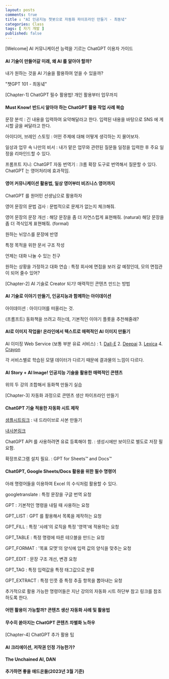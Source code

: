 ```yaml
---
layout: posts
comments: true
title : "AI 인공지능 챗봇으로 자동화 파이프라인 만들기 - 최동녘"
categories: Class
tags: [ 자기 개발 ]
published: false
---
```


[Welcome] AI 커뮤니케이션 능력을 기르는 ChatGPT 이용자 가이드

#### AI 기술이 만들어갈 미래, 왜 AI 를 알아야 할까?

내가 원하는 것을 AI 기술을 활용하여 얻을 수 있을까?

"챗GPT 101 - 최동녘"

[Chapter-1] ChatGPT 필수 활용법! 개인 활용부터 업무까지

#### Must Know! 반드시 알아야 하는 ChatGPT 활용 작업 사례 복습

문장 분석
 : 긴 내용을 입력하여 요약해달라고 한다.
   입력된 내용을 바탕으로 SNS 에 게시할 글을 써달라고 한다.

아이디어, 브레인 스토밍
 : 어떤 주제에 대해 어떻게 생각하는 지 물어보자.

일상과 업무 속 나만의 비서
 : 내가 맡은 업무와 관련된 질문들
   일정을 입력한 후 주요 일정을 리마인드할 수 있다.

프롬프트 지니: ChatGPT 자동 번역기
 : 크롬 확장 도구로 번역해서 질문할 수 있다.
   ChatGPT 는 영어처리에 효과적임.

#### 영어 커뮤니케이션 활용법, 일상 영어부터 비즈니스 영어까지

ChatGPT 를 원어민 선생님으로 활용하자

영어 문장의 문법 검사
 : 문법적으로 문제가 없는지 체크해줘.

영어 문장의 문장 개선
 : 해당 문장을 좀 더 자연스럽게 표현해줘. (natural)
   해당 문장을 좀 더 격식있게 표현해줘. (formal)

원하는 뉘앙스를 문장에 반영

특정 목적을 위한 문서 구조 작성

언제는 대화 나눌 수 있는 친구

원하는 상황을 가정하고 대화 연습
 : 특정 회사에 면접을 보러 갈 예정인데, 모의 면접관이 되어 줄수 있어?

[Chapter-2] AI 기술로 Creator 되기! 매력적인 콘텐츠 만드는 방법

#### AI 기술로 이야기 만들기, 인공지능과 함께하는 아이데이션

아이데이션
 : 아이디어를 떠올리는 것.

(프롬프트) 동화책을 쓰려고 하는데, 기본적인 이야기 플롯을 추천해줄래?

#### AI로 이미지 작업을! 온라인에서 텍스트로 매력적인 AI 이미지 만들기

AI 이미징 Web Service (보통 부분 유료 서비스)
 : 1. [Dall-E](https://labs.openai.com/)
   2. [Deepai](https://deepai.org/machine-learning-model/text2img)
   3. [Lexica](https://lexica.art/)
   4. [Crayon](https://www.craiyon.com/)

각 서비스별로 학습된 모델 데이터가 다르기 때문에 결과물의 느낌이 다르다.

#### AI Story + AI Image! 인공지능 기술을 활용한 매력적인 콘텐츠

위의 두 강의 조합해서 동화책 만들기 실습

[Chapter-3] 자동화 과정으로 콘텐츠 생산 파이프라인 만들기

#### ChatGPT 기술 적용한 자동화 시트 제작

[샘플시트링크](https://docs.google.com/spreadsheets/d/1hqWCJTDU6wMV0IEWSlWdPsdqUHHuay_xwFdftRqV4hY/edit?usp=sharing)
 : 내 드라이브로 사본 만들기

[내사본링크](https://docs.google.com/spreadsheets/d/1ycIGufDUV2U92a-rSiE5XUMX7Wan26FJY1oijm0oi4E/edit#gid=223475366)

ChatGPT API 를 사용하려면 유료 등록해야 함.
 : 생성시에만 보이므로 별도로 저장 필요함.

확장프로그램 설치 필요.
 : GPT for Sheets™ and Docs™

#### ChatGPT, Google Sheets/Docs 활용을 위한 필수 명령어

아래 명령어들을 이용하여 Excel 의 수식처럼 활용할 수 있다.

googletranslate
 : 특정 문장을 구글 번역 요청

GPT
 : 기본적인 명령을 내릴 때 사용하는 요청

GPT_LIST
 : GPT 를 활용해서 목록을 제작하는 요청

GPT_FILL
 : 특정 '사례'의 로직을 특정 '영역'에 적용하는 요청

GPT_TABLE
 : 특정 명령에 따른 테으블을 만드는 요청

GPT_FORMAT
 : '목표 모맷'의 양식에 입력 값의 양식을 맞추는 요청

GPT_EDIT
 : 문장 구조 개선, 변경 요청

GPT_TAG
 : 특정 입력값을 특정 태그값으로 분류

GPT_EXTRACT
 : 특정 인풋 중 특정 추출 항목을 뽑아내는 요청

추가적으로 활용 가능한 명령어들은 지난 강의의 자동화 시트 하단부 참고 링크를 참조하도록 한다.

#### 어떤 활용이 가능할까? 콘텐츠 생산 자동화 사례 및 활용법

#### 무수히 쏟아지는 ChatGPT 콘텐츠 차별화 노하우

[Chapter-4] ChatGPT 추가 활용 팁

#### AI 크리에이션, 저작권 인정 가능한가?

#### The Unchained AI, DAN

#### 추가하면 좋을 애드온들(2023년 3월 기준)
